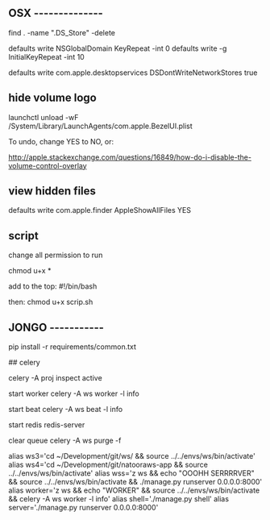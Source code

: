 

## OSX --------------
find . -name ".DS_Store" -delete

defaults write NSGlobalDomain KeyRepeat -int 0
defaults write -g InitialKeyRepeat -int 10

defaults write com.apple.desktopservices DSDontWriteNetworkStores true


## hide volume logo

launchctl unload -wF /System/Library/LaunchAgents/com.apple.BezelUI.plist

To undo, change YES to NO, or:

http://apple.stackexchange.com/questions/16849/how-do-i-disable-the-volume-control-overlay

## view hidden files

defaults write com.apple.finder AppleShowAllFiles YES

## script

change all permission to run 

chmod u+x *

add to the top:
 #!/bin/bash

then:
chmod u+x scrip.sh


## JONGO -----------

pip install -r requirements/common.txt


## celery

celery -A proj inspect active

start worker
celery -A ws worker -l info


start beat
celery -A ws beat -l info

start redis
redis-server

clear queue
celery -A ws purge -f


alias ws3='cd ~/Development/git/ws/ && source ../../envs/ws/bin/activate'
alias ws4='cd ~/Development/git/natooraws-app && source ../../envs/ws/bin/activate'
alias wss='z ws && echo "OOOHH SERRRRVER" && source ../../envs/ws/bin/activate && ./manage.py runserver 0.0.0.0:8000'
alias worker='z ws && echo "WORKER" && source ../../envs/ws/bin/activate && celery -A ws worker -l info'
alias shell='./manage.py shell'
alias server='./manage.py runserver 0.0.0.0:8000'
